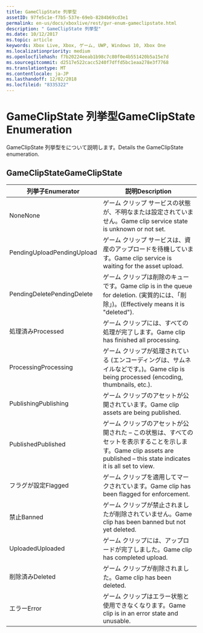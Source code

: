 ```yaml
---
title: GameClipState 列挙型
assetID: 97fe5c1e-f7b5-537e-69eb-8284b69cd3e1
permalink: en-us/docs/xboxlive/rest/gvr-enum-gameclipstate.html
description: " GameClipState 列挙型"
ms.date: 10/12/2017
ms.topic: article
keywords: Xbox Live, Xbox, ゲーム, UWP, Windows 10, Xbox One
ms.localizationpriority: medium
ms.openlocfilehash: f7b20224eeab1b98c7c80f0e4b551420b5a15e7d
ms.sourcegitcommit: d2517e522cacc5240f7dffd5bc1eaa278e3f7768
ms.translationtype: MT
ms.contentlocale: ja-JP
ms.lasthandoff: 12/02/2018
ms.locfileid: "8335322"
---
```

# <a name="gameclipstate-enumeration"></a><span data-ttu-id="fdff5-104">GameClipState 列挙型</span><span class="sxs-lookup"><span data-stu-id="fdff5-104">GameClipState Enumeration</span></span>
<span data-ttu-id="fdff5-105">GameClipState 列挙型をについて説明します。</span><span class="sxs-lookup"><span data-stu-id="fdff5-105">Details the GameClipState enumeration.</span></span> 
<a id="ID4ET"></a>

 
## <a name="gameclipstate"></a><span data-ttu-id="fdff5-106">GameClipState</span><span class="sxs-lookup"><span data-stu-id="fdff5-106">GameClipState</span></span>
 
| <b><span data-ttu-id="fdff5-107">列挙子</span><span class="sxs-lookup"><span data-stu-id="fdff5-107">Enumerator</span></span></b>| <b><span data-ttu-id="fdff5-108">説明</span><span class="sxs-lookup"><span data-stu-id="fdff5-108">Description</span></span></b>| 
| --- | --- | 
| <span data-ttu-id="fdff5-109">None</span><span class="sxs-lookup"><span data-stu-id="fdff5-109">None</span></span> | <span data-ttu-id="fdff5-110">ゲーム クリップ サービスの状態が、不明なまたは設定されていません。</span><span class="sxs-lookup"><span data-stu-id="fdff5-110">Game clip service state is unknown or not set.</span></span>| 
| <span data-ttu-id="fdff5-111">PendingUpload</span><span class="sxs-lookup"><span data-stu-id="fdff5-111">PendingUpload</span></span> | <span data-ttu-id="fdff5-112">ゲーム クリップ サービスは、資産のアップロードを待機しています。</span><span class="sxs-lookup"><span data-stu-id="fdff5-112">Game clip service is waiting for the asset upload.</span></span>| 
| <span data-ttu-id="fdff5-113">PendingDelete</span><span class="sxs-lookup"><span data-stu-id="fdff5-113">PendingDelete</span></span> | <span data-ttu-id="fdff5-114">ゲーム クリップは削除のキューです。</span><span class="sxs-lookup"><span data-stu-id="fdff5-114">Game clip is in the queue for deletion.</span></span> <span data-ttu-id="fdff5-115">(実質的には、「削除」)。</span><span class="sxs-lookup"><span data-stu-id="fdff5-115">(Effectively means it is "deleted").</span></span>| 
| <span data-ttu-id="fdff5-116">処理済み</span><span class="sxs-lookup"><span data-stu-id="fdff5-116">Processed</span></span> | <span data-ttu-id="fdff5-117">ゲーム クリップには、すべての処理が完了します。</span><span class="sxs-lookup"><span data-stu-id="fdff5-117">Game clip has finished all processing.</span></span>| 
| <span data-ttu-id="fdff5-118">Processing</span><span class="sxs-lookup"><span data-stu-id="fdff5-118">Processing</span></span>| <span data-ttu-id="fdff5-119">ゲーム クリップが処理されている (エンコーディングは、サムネイルなどです。)。</span><span class="sxs-lookup"><span data-stu-id="fdff5-119">Game clip is being processed (encoding, thumbnails, etc.).</span></span>| 
| <span data-ttu-id="fdff5-120">Publishing</span><span class="sxs-lookup"><span data-stu-id="fdff5-120">Publishing</span></span>| <span data-ttu-id="fdff5-121">ゲーム クリップのアセットが公開されています。</span><span class="sxs-lookup"><span data-stu-id="fdff5-121">Game clip assets are being published.</span></span>| 
| <span data-ttu-id="fdff5-122">Published</span><span class="sxs-lookup"><span data-stu-id="fdff5-122">Published</span></span>| <span data-ttu-id="fdff5-123">ゲーム クリップのアセットが公開された – この状態は、すべてのセットを表示することを示します。</span><span class="sxs-lookup"><span data-stu-id="fdff5-123">Game clip assets are published – this state indicates it is all set to view.</span></span>| 
| <span data-ttu-id="fdff5-124">フラグが設定</span><span class="sxs-lookup"><span data-stu-id="fdff5-124">Flagged</span></span>| <span data-ttu-id="fdff5-125">ゲーム クリップを適用してマークされています。</span><span class="sxs-lookup"><span data-stu-id="fdff5-125">Game clip has been flagged for enforcement.</span></span>| 
| <span data-ttu-id="fdff5-126">禁止</span><span class="sxs-lookup"><span data-stu-id="fdff5-126">Banned</span></span>| <span data-ttu-id="fdff5-127">ゲーム クリップが禁止されましたが削除されていません。</span><span class="sxs-lookup"><span data-stu-id="fdff5-127">Game clip has been banned but not yet deleted.</span></span>| 
| <span data-ttu-id="fdff5-128">Uploaded</span><span class="sxs-lookup"><span data-stu-id="fdff5-128">Uploaded</span></span>| <span data-ttu-id="fdff5-129">ゲーム クリップには、アップロードが完了しました。</span><span class="sxs-lookup"><span data-stu-id="fdff5-129">Game clip has completed upload.</span></span>| 
| <span data-ttu-id="fdff5-130">削除済み</span><span class="sxs-lookup"><span data-stu-id="fdff5-130">Deleted</span></span>| <span data-ttu-id="fdff5-131">ゲーム クリップが削除されました。</span><span class="sxs-lookup"><span data-stu-id="fdff5-131">Game clip has been deleted.</span></span>| 
| <span data-ttu-id="fdff5-132">エラー</span><span class="sxs-lookup"><span data-stu-id="fdff5-132">Error</span></span>| <span data-ttu-id="fdff5-133">ゲーム クリップはエラー状態と使用できなくなります。</span><span class="sxs-lookup"><span data-stu-id="fdff5-133">Game clip is in an error state and unusable.</span></span>| 
  